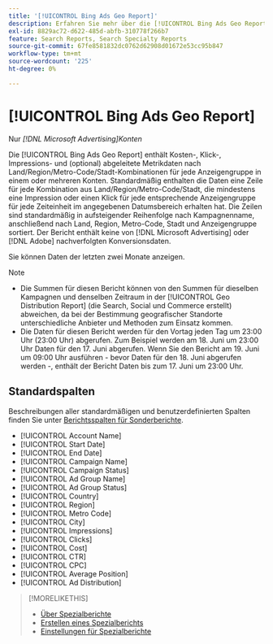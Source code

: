 ```yaml
---
title: '[!UICONTROL Bing Ads Geo Report]'
description: Erfahren Sie mehr über die [!UICONTROL Bing Ads Geo Report].
exl-id: 8829ac72-d622-485d-abfb-310778f266b7
feature: Search Reports, Search Specialty Reports
source-git-commit: 67fe8581832dc0762d62908d01672e53cc95b847
workflow-type: tm+mt
source-wordcount: '225'
ht-degree: 0%

---
```


# [!UICONTROL Bing Ads Geo Report]

Nur *[!DNL Microsoft Advertising]Konten*

Die [!UICONTROL Bing Ads Geo Report] enthält Kosten-, Klick-, Impressions- und (optional) abgeleitete Metrikdaten nach Land/Region/Metro-Code/Stadt-Kombinationen für jede Anzeigengruppe in einem oder mehreren Konten. Standardmäßig enthalten die Daten eine Zeile für jede Kombination aus Land/Region/Metro-Code/Stadt, die mindestens eine Impression oder einen Klick für jede entsprechende Anzeigengruppe für jede Zeiteinheit im angegebenen Datumsbereich erhalten hat. Die Zeilen sind standardmäßig in aufsteigender Reihenfolge nach Kampagnenname, anschließend nach Land, Region, Metro-Code, Stadt und Anzeigengruppe sortiert. Der Bericht enthält keine von [!DNL Microsoft Advertising] oder [!DNL Adobe] nachverfolgten Konversionsdaten.

Sie können Daten der letzten zwei Monate anzeigen.

>[!NOTE]
>
>* Die Summen für diesen Bericht können von den Summen für dieselben Kampagnen und denselben Zeitraum in der [!UICONTROL Geo Distribution Report] (die Search, Social und Commerce erstellt) abweichen, da bei der Bestimmung geografischer Standorte unterschiedliche Anbieter und Methoden zum Einsatz kommen.
>* Die Daten für diesen Bericht werden für den Vortag jeden Tag um 23:00 Uhr (23:00 Uhr) abgerufen. Zum Beispiel werden am 18. Juni um 23:00 Uhr Daten für den 17. Juni abgerufen. Wenn Sie den Bericht am 19. Juni um 09:00 Uhr ausführen - bevor Daten für den 18. Juni abgerufen werden -, enthält der Bericht Daten bis zum 17. Juni um 23:00 Uhr.

## Standardspalten

Beschreibungen aller standardmäßigen und benutzerdefinierten Spalten finden Sie unter [Berichtsspalten für Sonderberichte](specialty-report-columns.md).

* [!UICONTROL Account Name]
* [!UICONTROL Start Date]
* [!UICONTROL End Date]
* [!UICONTROL Campaign Name]
* [!UICONTROL Campaign Status]
* [!UICONTROL Ad Group Name]
* [!UICONTROL Ad Group Status]
* [!UICONTROL Country]
* [!UICONTROL Region]
* [!UICONTROL Metro Code]
* [!UICONTROL City]
* [!UICONTROL Impressions]
* [!UICONTROL Clicks]
* [!UICONTROL Cost]
* [!UICONTROL CTR]
* [!UICONTROL CPC]
* [!UICONTROL Average Position]
* [!UICONTROL Ad Distribution]

>[!MORELIKETHIS]
>
>* [Über Spezialberichte](specialty-report-about.md)
>* [Erstellen eines Spezialberichts](specialty-report-generate.md)
>* [Einstellungen für Spezialberichte](specialty-report-settings.md)
